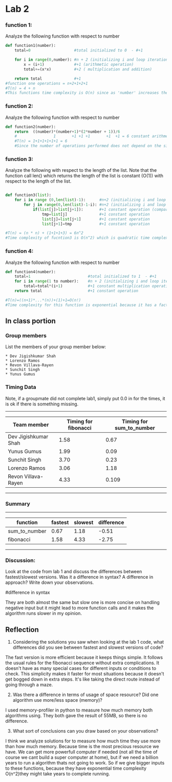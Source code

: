 # Lab 2


### function 1:

Analyze the following function with respect to number

```python
def function1(number):
	total=0 				  #total initialized to 0  - #+1

	for i in range(0,number): #n + 2 (initializing i and loop iteration)
		x = (i+1)   		  #+1 (arithmetic operation)
		total+=(x*x)		  #+2 ( multiplication and addition)

	return total			  #+1 
#function one operations = n+2+1+2+1
#T(n) = 4 + n
#This functions time complexity is O(n) since as 'number' increases the number of iterations in the loops also increases linearly.
```


### function 2:

Analyze the following function with respect to number

```python
def function2(number):
	return  ((number)*(number+1)*(2*number + 1))/6 
	#                1       +1 +1 +1       +1  +1 = 6 constant arithmetic operations
	#T(n) = 1+1+1+1+1+1 = 6
	#Since the number of operations performed does not depend on the size or value of the input, this functions time complexity is O(1) also known as constant time complexity.

```

### function 3:

Analyze the following with respect to the length of the list.  Note that the function call len() which returns the length of the list is constant (O(1)) with respect to the length of the list.
```python

def function3(list):
	for i in range (0,len(list)-1): 	 #n+2 (initializing i and loop iteration)
		for j in range(0,len(list)-1-i): #n+2 (initializing i and loop iteration)
			if(list[j]>list[j+1]): 		 #+1 constant operation (comparison)
				tmp=list[j] 			 #+1 constant operation
				list[j]=list[j+1]		 #+1 constant operation
				list[j+1]=tmp			 #+1 constant operation

#T(n) = (n * n) + (1+1+1+3) = 6n^2
#Time complexity of fucntion3 is O(n^2) which is quadratic time complexity. 

```
### function 4:

Analyze the following function with respect to number

```python
def function4(number):
	total=1							#total initialized to 1  - #+1
	for i in range(1 to number):	#n + 2 (initializing i and loop iteration)
		total=total*(i+1)			#+1 constant multiplication operation
	return total					#+1 constant operation

#T(n)=((n+1)*...*(n))+(1)+1=O(n!)
#Time complexity for this function is exponential because it has a factorial (total=total*(i+1)) term inside its equation.
```


## In class portion


### Group members
List the members of your group member below:

	* Dev Jigishkumar Shah 
	* Lorenzo Ramos
	* Revon Villava-Rayen
	* Sunchit Singh
	* Yunus Gumus


### Timing Data
Note, if a groupmate did not complete lab1, simply put 0.0 in for the times, it is ok if there is something missing.

--------------------------------------------------------------------------
| Team member 		   | Timing for fibonacci | Timing for sum_to_number | 
|----------------------|----------------------|--------------------------|
| Dev Jigishkumar Shah | 1.58 			      | 0.67                     |
| Yunus Gumus          | 1.99                 | 0.09                     |
| Sunchit Singh        | 3.70                 | 0.23                     |
| Lorenzo Ramos  	   | 3.06 			      | 1.18                     |
| Revon Villava-Rayen  | 4.33                 | 0.109                    |
--------------------------------------------------------------------------


### Summary 
-----------------------------------------------------
| function          | fastest | slowest | difference|
|-------------------|---------|---------|-----------|
|sum_to_number      | 0.67    | 1.18    | -0.51     |
|fibonacci          | 1.58    | 4.33    | -2.75     |
-----------------------------------------------------


### Discussion:

Look at the code from lab 1 and discuss the differences between fastest/slowest versions. Was it a difference in syntax? A difference in approach?  Write down your observations.

#difference in syntax

They are both almost the same but slow one is more concise on handling negative input but it might lead to more function calls and it makes the algorithm runs slower in my opinion. 



## Reflection

1. Considering the solutions you saw when looking at the lab 1 code, what differences did you see between fastest and slowest versions of code?

The fast version is more efficient because it keeps things simple. It follows the usual rules for the fibonacci sequence without extra complications. It doesn't have as many special cases for different inputs or conditions to check. This simplicity makes it faster for most situations because it doesn't get bogged down in extra steps. It's like taking the direct route instead of going through a maze.

2. Was there a difference in terms of usage of space resource?  Did one algorithm use more/less space (memory)?  

I used memory-profiler in python to measure how much memory both algorithms using. They both gave the result of 55MB, so there is no difference.


3. What sort of conclusions can you draw based on your observations?

I think we analyze solutions for to measure how much time they use more than how much memory. Because time is the most precious resource we have. We can get more powerfull computer if needed (not all the time of course we cant build a super computer at home), but if we need a billion years to run a algorithm thats not going to work. So if we give bigger inputs to these functions, because they have exponential time complexity O(n^2)they might take years to complete running.






